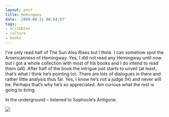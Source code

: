 ```yaml
---
layout: post
title: Hemingway
date: '2009-08-31 08:54:07'
tags:
- scribbles
- culture
- books
---
```



I’ve only read half of The Sun Also Rises but I think  I can somehow spot the Americanness of Hemingway. Yes, I did not read any Hemingway until now but I got a whole collection with most of his books and I do intend to read them (all). After half of the book the intrigue just starts to unveil (at least, that’s what I think he’s pointing to). There are lots of dialogues in there and rather little analysis thus far. Yes, I know he’s not a judge (H) and never will be. Perhaps that’s why he’s so appreciated. Am curious what the rest is going to bring.

In the underground – listened to Sophocle’s Antigone.

![](http://lh6.ggpht.com/_8N3MB6ce-Uw/SpI9KApfFQI/AAAAAAAALeg/MkqghchYB-o/s800/DSC05991.JPG)


